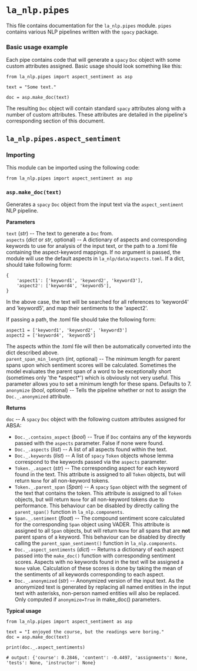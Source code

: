 # `la_nlp.pipes`

This file contains documentation for the `la_nlp.pipes` module. `pipes` contains various NLP pipelines written with the `spacy` package.

### Basic usage example

Each pipe contains code that will generate a `spacy` `Doc` object with some custom attributes assigned. Basic usage should look something like this:

```
from la_nlp.pipes import aspect_sentiment as asp

text = "Some text."

doc = asp.make_doc(text)
```

The resulting `Doc` object will contain standard `spacy` attributes along with a number of custom attributes. These attributes are detailed in the pipeline's corresponding section of this document.

## `la_nlp.pipes.aspect_sentiment`

### Importing

This module can be imported using the following code:

```
from la_nlp.pipes import aspect_sentiment as asp
```

### `asp.make_doc(text)`

Generates a `spacy` `Doc` object from the input text via the `aspect_sentiment` NLP pipeline.

**Parameters**

`text` (*str*) -- The text to generate a `Doc` from.
<br>
`aspects` (*dict* or *str*, optional) -- A dictionary of aspects and corresponding keywords to use for analysis of the input text, or the path to a .toml file containing the aspect-keyword mappings. If no argument is passed, the module will use the default aspects in  `la_nlp/data/aspects.toml`. If a dict, should take following form:

```
{
    'aspect1': ['keyword1', 'keyword2', 'keyword3'],
    'aspect2': ['keyword4', 'keyword5'],
}
```
In the above case, the text will be searched for all references to 'keyword4' and 'keyword5', and map their sentiments to the 'aspect2'.

If passing a path, the .toml file should take the following form:

```
aspect1 = ['keyword1', 'keyword2', 'keyword3']
aspect2 = ['keyword4', 'keyword5']
```
The aspects wthin the .toml file will then be automatically converted into the dict described above.
<br>
`parent_span_min_length` (*int*, optional) -- The minimum length for parent spans upon which sentiment scores will be calculated. Sometimes the model evaluates the parent span of a word to be exceptionally short (sometimes only 'the \*aspect\*') which is obviously not very useful. This parameter allows you to set a minimum length for these spans. Defaults to 7.
<br>
`anonymize` (*bool*, optional) -- Tells the pipeline whether or not to assign the `Doc._.anonymized` attribute.

**Returns**

`doc` -- A `spacy` `Doc` object with the following custom attributes assigned for ABSA:

* `Doc._.contains_aspect` (*bool*) -- True if `Doc` contains any of the keywords passed with the `aspects` parameter. False if none were found.
* `Doc._.aspects` (*list*) -- A list of all aspects found within the text.
* `Doc._.keywords` (*list*) -- A list of `spacy` `Token` objects whose lemma correspond to the keywords passed via the `aspects` parameter.
* `Token._.aspect` (*str*) -- The corresponding aspect for each keyword found in the text. This attribute is assigned to all `Token` objects, but will return `None` for all non-keyword tokens.
* `Token._.parent_span` (*Span*) -- A `spacy` `Span` object with the segment of the text that contains the token. This attribute is assigned to all `Token` objects, but will return `None` for all non-keyword tokens due to performance. This behaviour can be disabled by directly calling the `parent_span()` function in `la_nlp.components`.
* `Span._.sentiment` (*float*) -- The compound sentiment score calculated for the corresponding `Span` object using VADER. This attribute is assigned to all `Span` objects, but will return `None` for all spans that are **not** parent spans of a keyword. This behaviour can be disabled by directly calling the `parent_span_sentiment()` function in `la_nlp.components`.
* `Doc._.aspect_sentiments` (*dict*) -- Returns a dictionary of each aspect passed into the `make_doc()` function with corresponding sentiment scores. Aspects with no keywords found in the text will be assigned a `None` value. Calculation of these scores is done by taking the mean of the sentiments of all keywords corresponding to each aspect.
* `Doc._.anonymized` (*str*) -- Anonymized version of the input text. As the anonymized text is generated by replacing all named entities in the input text with asterisks, non-person named entities will also be replaced. Only computed if `anonymize=True` in make_doc() parameters.

**Typical usage**

```
from la_nlp.pipes import aspect_sentiment as asp

text = "I enjoyed the course, but the readings were boring."
doc = asp.make_doc(text)

print(doc._.aspect_sentiments)

# output: {'course': 0.2846, 'content': -0.4497, 'assignments': None, 'tests': None, 'instructor': None}

